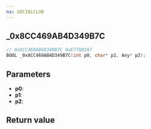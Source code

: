 ```yaml
---
ns: SOCIALCLUB
---
```

## _0x8CC469AB4D349B7C

```c
// 0x8CC469AB4D349B7C 0xE778B2A7
BOOL _0x8CC469AB4D349B7C(int p0, char* p1, Any* p2);
```


## Parameters
* **p0**: 
* **p1**: 
* **p2**: 

## Return value

